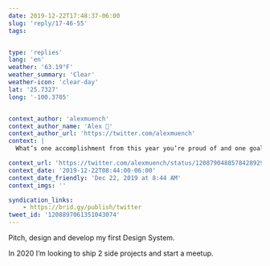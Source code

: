 ```yaml
---
date: 2019-12-22T17:48:37-06:00
slug: 'reply/17-46-55'
tags:


type: 'replies'
lang: 'en'
weather: '63.19°F'
weather_summary: 'Clear'
weather-icon: 'clear-day'
lat: '25.7327'
long: '-100.3705'


context_author: 'alexmuench'
context_author_name: 'Alex 🌚'
context_author_url: 'https://twitter.com/alexmuench'
context: |
  What’s one accomplishment from this year you’re proud of and one goal for the new year? For me: ✨ 2019: Lead a big company-wide product project 🎯 2020: Climb up my career ladder

context_url: 'https://twitter.com/alexmuench/status/1208790488578428929?s=12'
context_date: '2019-12-22T08:44:00-06:00'
context_date_friendly: 'Dec 22, 2019 at 8:44 AM'
context_imgs: ''

syndication_links:
    - https://brid.gy/publish/twitter
tweet_id: '1208897061351043074'
---
```

Pitch, design and develop my first Design System. 

In 2020 I’m looking to ship 2 side projects and start a meetup.